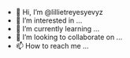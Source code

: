 - 👋 Hi, I’m @lillietreyesyevyz
- 👀 I’m interested in ...
- 🌱 I’m currently learning ...
- 💞️ I’m looking to collaborate on ...
- 📫 How to reach me ...

<!---
lillietreyesyevyz/lillietreyesyevyz is a ✨ special ✨ repository because its `README.md` (this file) appears on your GitHub profile.
You can click the Preview link to take a look at your changes.
--->
